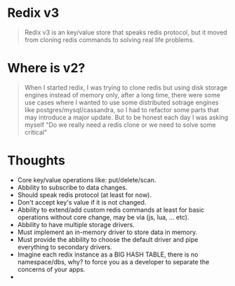 Redix v3
========
> Redix v3 is an key/value store that speaks redis protocol, but it moved from cloning redis commands to solving real life problems.

Where is v2?
============
> When I started redix, I was trying to clone redis but using disk storage engines instead of memory only, after a long time, there were some use cases where I wanted to use some distributed sotrage engines like postgres/mysql/cassandra, so I had to refactor some parts that may introduce a major update. But to be honest each day I was asking myself "Do we really need a redis clone or we need to solve some critical"

Thoughts
========
- Core key/value operations like: put/delete/scan.
- Abbility to subscribe to data changes.
- Should speak redis protocol (at least for now).
- Don't accept key's value if it is not changed.
- Abbility to extend/add custom redis commands at least for basic operations without core change, may be via (js, lua, ... etc).
- Abbility to have multiple storage drivers.
- Must implement an in-memory driver to store data in memory.
- Must provide the abbility to choose the default driver and pipe everything to secondary drivers.
- Imagine each redix instance as a BIG HASH TABLE, there is no namespace/dbs, why? 
    to force you as a developer to separate the concerns of your apps.
- 